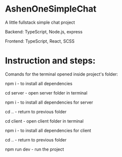 # AshenOneSimpleChat

A little fullstack simple chat project

Backend: TypeScript, Node.js, express

Frontend: TypeScript, React, SCSS

# Instruction and steps:

Comands for the terminal opened inside project's folder:

npm i - to install all dependencies

cd server - open server folder in terminal

npm i - to install all dependencies for server

cd .. - return to previous folder

cd client - open client folder in terminal

npm i - to install all dependencies for client

cd .. - return to previous folder

npm run dev - run the project
